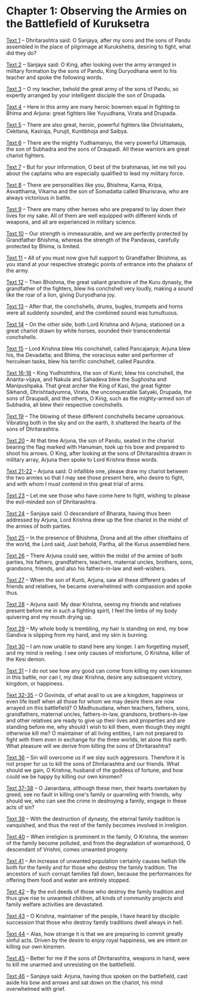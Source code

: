 # Chapter 1: Observing the Armies on the Battlefield of Kuruksetra

[Text 1](1.md) – Dhritarashtra said: O Sanjaya, after my sons and the sons of Pandu assembled in the place of pilgrimage at Kurukshetra, desiring to fight, what did they do?

[Text 2](2.md) – Sanjaya said: O King, after looking over the army arranged in military formation by the sons of Pandu, King Duryodhana went to his teacher and spoke the following words.

[Text 3](3.md) – O my teacher, behold the great army of the sons of Pandu, so expertly arranged by your intelligent disciple the son of Drupada.

[Text 4](4.md) – Here in this army are many heroic bowmen equal in fighting to Bhima and Arjuna: great fighters like Yuyudhana, Virata and Drupada.

[Text 5](5.md) – There are also great, heroic, powerful fighters like Dhrishtaketu, Cekitana, Kasiraja, Purujit, Kuntibhoja and Saibya.

[Text 6](6.md) – There are the mighty Yudhamanyu, the very powerful Uttamauja, the son of Subhadra and the sons of Draupadi. All these warriors are great chariot fighters.

[Text 7](7.md) – But for your information, O best of the brahmanas, let me tell you about the captains who are especially qualified to lead my military force.

[Text 8](8.md) – There are personalities like you, Bhishma, Karna, Kripa, Asvatthama, Vikarna and the son of Somadatta called Bhurisrava, who are always victorious in battle.

[Text 9](9.md) – There are many other heroes who are prepared to lay down their lives for my sake. All of them are well equipped with different kinds of weapons, and all are experienced in military science.

[Text 10](10.md) – Our strength is immeasurable, and we are perfectly protected by Grandfather Bhishma, whereas the strength of the Pandavas, carefully protected by Bhima, is limited.

[Text 11](11.md) – All of you must now give full support to Grandfather Bhishma, as you stand at your respective strategic points of entrance into the phalanx of the army.

[Text 12](12.md) – Then Bhishma, the great valiant grandsire of the Kuru dynasty, the grandfather of the fighters, blew his conchshell very loudly, making a sound like the roar of a lion, giving Duryodhana joy.

[Text 13](13.md) – After that, the conchshells, drums, bugles, trumpets and horns were all suddenly sounded, and the combined sound was tumultuous.

[Text 14](14.md) – On the other side, both Lord Krishna and Arjuna, stationed on a great chariot drawn by white horses, sounded their transcendental conchshells.

[Text 15](15.md) – Lord Krishna blew His conchshell, called Pancajanya; Arjuna blew his, the Devadatta; and Bhima, the voracious eater and performer of herculean tasks, blew his terrific conchshell, called Paundra.

[Text 16-18](16-18.md) – King Yudhishthira, the son of Kunti, blew his conchshell, the Ananta-vijaya, and Nakula and Sahadeva blew the Sughosha and Manipushpaka. That great archer the King of Kasi, the great fighter Sikhandi, Dhrishtadyumna, Virata, the unconquerable Satyaki, Drupada, the sons of Draupadi, and the others, O King, such as the mighty-armed son of Subhadra, all blew their respective conchshells.

[Text 19](19.md) – The blowing of these different conchshells became uproarious. Vibrating both in the sky and on the earth, it shattered the hearts of the sons of Dhritarashtra.

[Text 20](20.md) – At that time Arjuna, the son of Pandu, seated in the chariot bearing the flag marked with Hanuman, took up his bow and prepared to shoot his arrows. O King, after looking at the sons of Dhritarashtra drawn in military array, Arjuna then spoke to Lord Krishna these words.

[Text 21-22](21-22.md) – Arjuna said: O infallible one, please draw my chariot between the two armies so that I may see those present here, who desire to fight, and with whom I must contend in this great trial of arms.

[Text 23](23.md) – Let me see those who have come here to fight, wishing to please the evil-minded son of Dhritarashtra.

[Text 24](24.md) – Sanjaya said: O descendant of Bharata, having thus been addressed by Arjuna, Lord Krishna drew up the fine chariot in the midst of the armies of both parties.

[Text 25](25.md) – In the presence of Bhishma, Drona and all the other chieftains of the world, the Lord said, Just behold, Partha, all the Kurus assembled here.

[Text 26](26.md) – There Arjuna could see, within the midst of the armies of both parties, his fathers, grandfathers, teachers, maternal uncles, brothers, sons, grandsons, friends, and also his fathers-in-law and well-wishers.

[Text 27](27.md) – When the son of Kunti, Arjuna, saw all these different grades of friends and relatives, he became overwhelmed with compassion and spoke thus.

[Text 28](28.md) – Arjuna said: My dear Krishna, seeing my friends and relatives present before me in such a fighting spirit, I feel the limbs of my body quivering and my mouth drying up.

[Text 29](29.md) – My whole body is trembling, my hair is standing on end, my bow Gandiva is slipping from my hand, and my skin is burning.

[Text 30](30.md) – I am now unable to stand here any longer. I am forgetting myself, and my mind is reeling. I see only causes of misfortune, O Krishna, killer of the Kesi demon.

[Text 31](31.md) – I do not see how any good can come from killing my own kinsmen in this battle, nor can I, my dear Krishna, desire any subsequent victory, kingdom, or happiness.

[Text 32-35](32-35.md) – O Govinda, of what avail to us are a kingdom, happiness or even life itself when all those for whom we may desire them are now arrayed on this battlefield? O Madhusudana, when teachers, fathers, sons, grandfathers, maternal uncles, fathers-in-law, grandsons, brothers-in-law and other relatives are ready to give up their lives and properties and are standing before me, why should I wish to kill them, even though they might otherwise kill me? O maintainer of all living entities, I am not prepared to fight with them even in exchange for the three worlds, let alone this earth. What pleasure will we derive from killing the sons of Dhritarashtra?

[Text 36](36.md) – Sin will overcome us if we slay such aggressors. Therefore it is not proper for us to kill the sons of Dhritarashtra and our friends. What should we gain, O Krishna, husband of the goddess of fortune, and how could we be happy by killing our own kinsmen?

[Text 37-38](37-38.md) – O Janardana, although these men, their hearts overtaken by greed, see no fault in killing one's family or quarreling with friends, why should we, who can see the crime in destroying a family, engage in these acts of sin?

[Text 39](39.md) – With the destruction of dynasty, the eternal family tradition is vanquished, and thus the rest of the family becomes involved in irreligion.

[Text 40](40.md) – When irreligion is prominent in the family, O Krishna, the women of the family become polluted, and from the degradation of womanhood, O descendant of Vrishni, comes unwanted progeny.

[Text 41](41.md) – An increase of unwanted population certainly causes hellish life both for the family and for those who destroy the family tradition. The ancestors of such corrupt families fall down, because the performances for offering them food and water are entirely stopped.

[Text 42](42.md) – By the evil deeds of those who destroy the family tradition and thus give rise to unwanted children, all kinds of community projects and family welfare activities are devastated.

[Text 43](43.md) – O Krishna, maintainer of the people, I have heard by disciplic succession that those who destroy family traditions dwell always in hell.

[Text 44](44.md) – Alas, how strange it is that we are preparing to commit greatly sinful acts. Driven by the desire to enjoy royal happiness, we are intent on killing our own kinsmen.

[Text 45](45.md) – Better for me if the sons of Dhritarashtra, weapons in hand, were to kill me unarmed and unresisting on the battlefield.

[Text 46](46.md) – Sanjaya said: Arjuna, having thus spoken on the battlefield, cast aside his bow and arrows and sat down on the chariot, his mind overwhelmed with grief.

